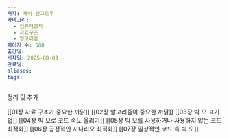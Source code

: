 ```yaml
---
저자: 제이 웬그로우
카테고리:
  - 컴퓨터공학
  - 자료구조
  - 알고리즘
페이지 수: 580
출간일: 
시작일: 2025-08-03
완료일: 
aliases: 
tags:
---
```

정리 및 추가

[[01장 자료 구조가 중요한 까닭]]
[[02장 알고리즘이 중요한 까닭]]
[[03장 빅 오 표기법]]
[[04장 빅 오로 코드 속도 올리기]]
[[05장 빅 오를 사용하거나 사용하지 않는 코드 최적화]]
[[06장 긍정적인 시나리오 최적화]]
[[07장 일상적인 코드 속 빅 오]]

